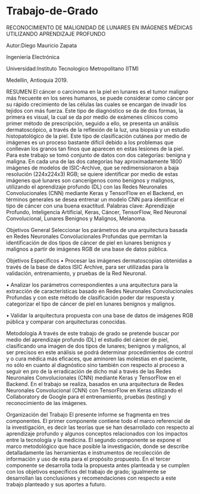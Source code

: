 # Trabajo-de-Grado
RECONOCIMIENTO DE MALIGNIDAD DE LUNARES EN IMÁGENES MÉDICAS UTILIZANDO APRENDIZAJE PROFUNDO

Autor:Diego Mauricio Zapata

Ingeniería Electrónica

Universidad:Instituto Tecnologico Metropolitano (ITM)

Medellin, Antioquia
2019.

RESUMEN
El cáncer o carcinoma en la piel en lunares es el tumor maligno más frecuente en los seres humanos, se puede considerar como cáncer por su rápido crecimiento de las células las cuales se encargan de invadir los tejidos con más fuerza.
Este tipo de diagnóstico se da de dos formas, la primera es visual, la cual se da por medio de exámenes clínicos como primer método de prescripción, seguido a ello, se presenta un análisis dermatoscópico, a través de la reflexión de la luz, una biopsia y un estudio histopatológico de la piel.
Este tipo de clasificación cutánea por medio de imágenes es un proceso bastante difícil debido a los problemas que conllevan los granos tan finos que aparecen en estas lesiones de la piel.
Para este trabajo se tomó conjunto de datos con dos categorías: benigna y maligna. En cada una de las dos categorías hay aproximadamente 1800 imágenes de modelos de ISIC-Archive, que se redimensionaron a baja resolución (224x224x3) RGB; se quiere identificar por medio de estas imágenes qué lunares son cancerígenos como benignos y malignos, utilizando el aprendizaje profundo (DL) con las Redes Neuronales Convolucionales (CNN) mediante Keras y TensorFlow en el Backend, en términos generales se desea entrenar un modelo CNN para identificar el tipo de cáncer con una buena exactitud.
 Palabras clave: Aprendizaje Profundo, Inteligencia Artificial, Keras, Cáncer, TensorFlow, Red Neuronal Convolucional, Lunares Benignos y Malignos, Melanoma.

Objetivos General
Seleccionar los parámetros de una arquitectura basada en Redes Neuronales Convolucionales Profundas que permitan la identificación de dos tipos de cáncer de piel en lunares benignos y malignos a partir de imágenes RGB de una base de datos pública.

Objetivos Específicos
•	Procesar las imágenes dermatoscopias obtenidas a través de la base de datos ISIC Archive, para ser utilizadas para la validación, entrenamiento, y pruebas de la Red Neuronal.

•	Analizar los parámetros correspondientes a una arquitectura para la extracción de características basado en Redes Neuronales Convolucionales Profundas y con este método de clasificación poder dar respuesta y categorizar el tipo de cáncer de piel en lunares benignos y malignos.

•	Validar la arquitectura propuesta con una base de datos de imágenes RGB pública y comparar con arquitecturas conocidas.

Metodología
A través de este trabajo de grado se pretende buscar por medio del aprendizaje profundo (DL) el estudio del cáncer de piel, clasificando una imagen de dos tipos de lunares; benignos y malignos, al ser precisos en este análisis se podrá determinar procedimientos de control y o cura médica más eficaces, que aminoren las molestias en el paciente, no sólo en cuanto al diagnóstico sino también con respecto al proceso a seguir en pro de la erradicación de dicho mal a través de las Redes Neuronales Convolucionales (CNN) mediante Keras y TensorFlow en el Backend.
En el trabajo se realiza, basados en una arquitectura de Redes Neuronales Convolucional (CNN) con TensorFlow en Keras utilizando el Collaboratory de Google para el entrenamiento, pruebas (testing) y reconocimiento de las imágenes.

Organización del Trabajo
El presente informe se fragmenta en tres componentes. El primer componente contiene todo el marco referencial de la investigación, es decir las teorías que se han desarrollado con respecto al aprendizaje profundo y algunos conceptos relacionados con los impactos entre la tecnología y la medicina.
El segundo componente se expone el marco metodológico que hace posible la investigación, donde se describe detalladamente las herramientas e instrumentos de recolección de información y uso de esta para el propósito propuesto.
En el tercer componente se desarrolla toda la propuesta antes planteada y se cumplen con los objetivos específicos del trabajo de grado; igualmente se desarrollan las conclusiones y recomendaciones con respecto a este trabajo planteado y sus aportes a futuro.
